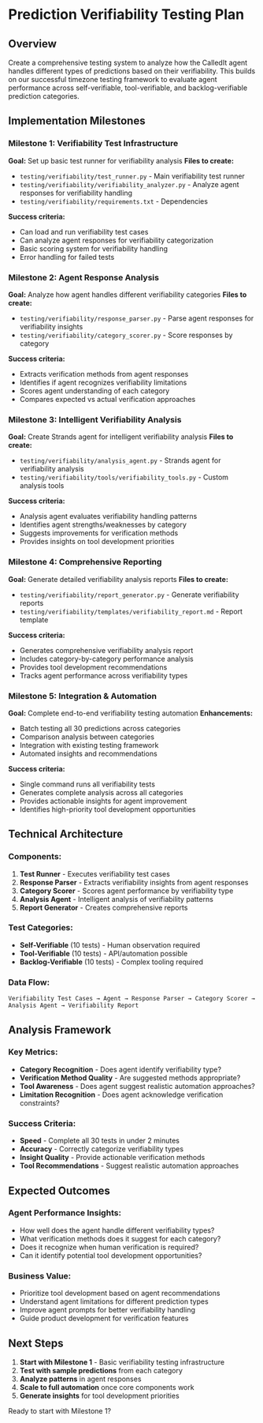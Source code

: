 # Prediction Verifiability Testing Plan

## Overview
Create a comprehensive testing system to analyze how the CalledIt agent handles different types of predictions based on their verifiability. This builds on our successful timezone testing framework to evaluate agent performance across self-verifiable, tool-verifiable, and backlog-verifiable prediction categories.

## Implementation Milestones

### Milestone 1: Verifiability Test Infrastructure
**Goal:** Set up basic test runner for verifiability analysis
**Files to create:**
- `testing/verifiability/test_runner.py` - Main verifiability test runner
- `testing/verifiability/verifiability_analyzer.py` - Analyze agent responses for verifiability handling
- `testing/verifiability/requirements.txt` - Dependencies

**Success criteria:**
- Can load and run verifiability test cases
- Can analyze agent responses for verifiability categorization
- Basic scoring system for verifiability handling
- Error handling for failed tests

### Milestone 2: Agent Response Analysis
**Goal:** Analyze how agent handles different verifiability categories
**Files to create:**
- `testing/verifiability/response_parser.py` - Parse agent responses for verifiability insights
- `testing/verifiability/category_scorer.py` - Score responses by category

**Success criteria:**
- Extracts verification methods from agent responses
- Identifies if agent recognizes verifiability limitations
- Scores agent understanding of each category
- Compares expected vs actual verification approaches

### Milestone 3: Intelligent Verifiability Analysis
**Goal:** Create Strands agent for intelligent verifiability analysis
**Files to create:**
- `testing/verifiability/analysis_agent.py` - Strands agent for verifiability analysis
- `testing/verifiability/tools/verifiability_tools.py` - Custom analysis tools

**Success criteria:**
- Analysis agent evaluates verifiability handling patterns
- Identifies agent strengths/weaknesses by category
- Suggests improvements for verification methods
- Provides insights on tool development priorities

### Milestone 4: Comprehensive Reporting
**Goal:** Generate detailed verifiability analysis reports
**Files to create:**
- `testing/verifiability/report_generator.py` - Generate verifiability reports
- `testing/verifiability/templates/verifiability_report.md` - Report template

**Success criteria:**
- Generates comprehensive verifiability analysis report
- Includes category-by-category performance analysis
- Provides tool development recommendations
- Tracks agent performance across verifiability types

### Milestone 5: Integration & Automation
**Goal:** Complete end-to-end verifiability testing automation
**Enhancements:**
- Batch testing all 30 predictions across categories
- Comparison analysis between categories
- Integration with existing testing framework
- Automated insights and recommendations

**Success criteria:**
- Single command runs all verifiability tests
- Generates complete analysis across all categories
- Provides actionable insights for agent improvement
- Identifies high-priority tool development opportunities

## Technical Architecture

### Components:
1. **Test Runner** - Executes verifiability test cases
2. **Response Parser** - Extracts verifiability insights from agent responses
3. **Category Scorer** - Scores agent performance by verifiability type
4. **Analysis Agent** - Intelligent analysis of verifiability patterns
5. **Report Generator** - Creates comprehensive reports

### Test Categories:
- **Self-Verifiable** (10 tests) - Human observation required
- **Tool-Verifiable** (10 tests) - API/automation possible
- **Backlog-Verifiable** (10 tests) - Complex tooling required

### Data Flow:
```
Verifiability Test Cases → Agent → Response Parser → Category Scorer → Analysis Agent → Verifiability Report
```

## Analysis Framework

### Key Metrics:
- **Category Recognition** - Does agent identify verifiability type?
- **Verification Method Quality** - Are suggested methods appropriate?
- **Tool Awareness** - Does agent suggest realistic automation approaches?
- **Limitation Recognition** - Does agent acknowledge verification constraints?

### Success Criteria:
- **Speed** - Complete all 30 tests in under 2 minutes
- **Accuracy** - Correctly categorize verifiability types
- **Insight Quality** - Provide actionable verification methods
- **Tool Recommendations** - Suggest realistic automation approaches

## Expected Outcomes

### Agent Performance Insights:
- How well does the agent handle different verifiability types?
- What verification methods does it suggest for each category?
- Does it recognize when human verification is required?
- Can it identify potential tool development opportunities?

### Business Value:
- Prioritize tool development based on agent recommendations
- Understand agent limitations for different prediction types
- Improve agent prompts for better verifiability handling
- Guide product development for verification features

## Next Steps

1. **Start with Milestone 1** - Basic verifiability testing infrastructure
2. **Test with sample predictions** from each category
3. **Analyze patterns** in agent responses
4. **Scale to full automation** once core components work
5. **Generate insights** for tool development priorities

Ready to start with Milestone 1?